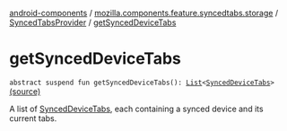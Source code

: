 [android-components](../../index.md) / [mozilla.components.feature.syncedtabs.storage](../index.md) / [SyncedTabsProvider](index.md) / [getSyncedDeviceTabs](./get-synced-device-tabs.md)

# getSyncedDeviceTabs

`abstract suspend fun getSyncedDeviceTabs(): `[`List`](https://kotlinlang.org/api/latest/jvm/stdlib/kotlin.collections/-list/index.html)`<`[`SyncedDeviceTabs`](../../mozilla.components.browser.storage.sync/-synced-device-tabs/index.md)`>` [(source)](https://github.com/mozilla-mobile/android-components/blob/master/components/feature/syncedtabs/src/main/java/mozilla/components/feature/syncedtabs/storage/SyncedTabsProvider.kt#L17)

A list of [SyncedDeviceTabs](../../mozilla.components.browser.storage.sync/-synced-device-tabs/index.md), each containing a synced device and its current tabs.

